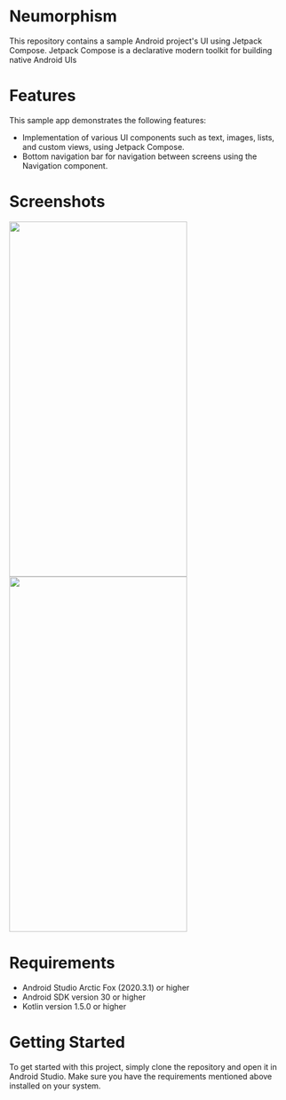 # Neumorphism

This repository contains a sample Android project's UI using Jetpack Compose.
Jetpack Compose is a declarative modern toolkit for building native Android UIs

# Features
This sample app demonstrates the following features:

- Implementation of various UI components such as text, images, lists, and custom views, using Jetpack Compose.
- Bottom navigation bar for navigation between screens using the Navigation component.

# Screenshots
<img src="https://user-images.githubusercontent.com/34775925/231707814-54824351-6b79-4ed7-8c47-71831b2dc113.png" width="320" height="640xd"> <img src="https://user-images.githubusercontent.com/34775925/231707791-791a0c53-b930-40e9-8b90-ef0b31ad5b45.png" width="320" height="640xd">



# Requirements
- Android Studio Arctic Fox (2020.3.1) or higher
- Android SDK version 30 or higher
- Kotlin version 1.5.0 or higher

# Getting Started
To get started with this project, simply clone the repository and open it in Android Studio. Make sure you have the requirements mentioned above installed on your system.

